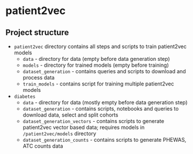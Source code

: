 # patient2vec

## Project structure

* `patient2vec` directory contains all steps and scripts to train patient2vec models
  - `data` - directory for data (empty before data generation step)
  - `models` - directory for trained models (empty before training)
  - `dataset_generation` - contains queries and scripts to download and process data
  - `train_models` - contains script for training multiple patient2vec models
* `diabetes`
  - `data` - directory for data (mostly empty before data generation step)
  - `dataset_generation` - contains scripts, notebooks and queries to download data, select and split cohorts
  - `dataset_generation_vectors` - contains scripts to generate patient2vec vector based data; requires models in `/patient2vec/models` directory
  - `dataset_generation_counts` - contains scripts to generate PHEWAS, ATC counts data
